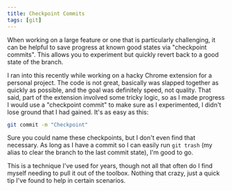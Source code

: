 ```yaml
---
title: Checkpoint Commits
tags: [git]
---
```


When working on a large feature or one that is particularly challenging, it
can be helpful to save progress at known good states via "checkpoint
commits". This allows you to experiment but quickly revert back to a good
state of the branch.

I ran into this recently while working on a hacky Chrome extension for a
personal project. The code is not great, basically was slapped together as
quickly as possible, and the goal was definitely speed, not quality. That
said, part of the extension involved some tricky logic, so as I made
progress I would use a "checkpoint commit" to make sure as I experimented,
I didn't lose ground that I had gained. It's as easy as this:

```bash
git commit -m "Checkpoint"
```

Sure you could name these checkpoints, but I don't even find that
necessary. As long as I have a commit so I can easily run `git trash` (my
alias to clear the branch to the last commit state), I'm good to go.

This is a technique I've used for years, though not all that often do I
find myself needing to pull it out of the toolbox. Nothing that crazy, just
a quick tip I've found to help in certain scenarios.

